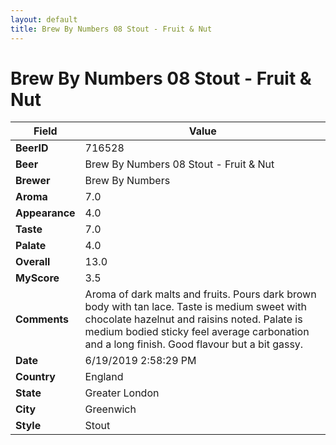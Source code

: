 ```yaml
---
layout: default
title: Brew By Numbers 08 Stout - Fruit & Nut
---
```


# Brew By Numbers 08 Stout - Fruit & Nut

| Field         | Value     |
|---------------|-----------|
| **BeerID** | 716528 |
| **Beer** | Brew By Numbers 08 Stout - Fruit & Nut |
| **Brewer** | Brew By Numbers |
| **Aroma** | 7.0 |
| **Appearance** | 4.0 |
| **Taste** | 7.0 |
| **Palate** | 4.0 |
| **Overall** | 13.0 |
| **MyScore** | 3.5 |
| **Comments** | Aroma of dark malts and fruits. Pours dark brown body with tan lace. Taste is medium sweet with chocolate hazelnut and raisins noted. Palate is medium bodied sticky feel average carbonation and a long finish. Good flavour but a bit gassy. |
| **Date** | 6/19/2019 2:58:29 PM |
| **Country** | England |
| **State** | Greater London |
| **City** | Greenwich |
| **Style** | Stout |
